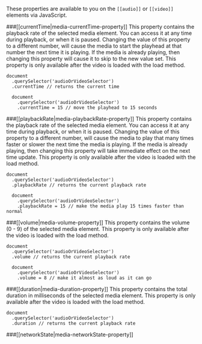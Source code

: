 These properties are available to you on the `[[audio]]` or `[[video]]` elements via JavaScript.

###[[currentTime|media-currentTime-property]]
This property contains the playback rate of the selected media element. You can access it at any time during playback, or when it is paused. Changing the value of this property to a different number, will cause the media to start the playhead at that number  the next time it is playing. If the media is already playing, then changing this property will cause it to skip to the new value set. This property is only available after the video is loaded with the load method.

    document
      .querySelector('audioOrVideoSelector')
      .currentTime // returns the current time

      document
        .querySelector('audioOrVideoSelector')
        .currentTime = 15 // move the playhead to 15 seconds

###[[playbackRate|media-playbackRate-property]]
This property contains the playback rate of the selected media element. You can access it at any time during playback, or when it is paused. Changing the value of this property to a different number, will cause the media to play that many times faster or slower the next time the media is playing. If the media is already playing, then changing this property will take immediate effect on the next time update. This property is only available after the video is loaded with the load method.

    document
      .querySelector('audioOrVideoSelector')
      .playbackRate // returns the current playback rate

      document
        .querySelector('audioOrVideoSelector')
        .playbackRate = 15 // make the media play 15 times faster than normal

###[[volume|media-volume-property]]
This property contains the volume (0 - 9) of the selected media element. This property is only available after the video is loaded with the load method.

    document
      .querySelector('audioOrVideoSelector')
      .volume // returns the current playback rate

      document
        .querySelector('audioOrVideoSelector')
        .volume = 8 // make it almost as loud as it can go

###[[duration|media-duration-property]]
This property contains the total duration in milliseconds of the selected media element. This property is only available after the video is loaded with the load method.

    document
      .querySelector('audioOrVideoSelector')
      .duration // returns the current playback rate

###[[networkState|media-networkState-property]]
